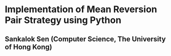 # Implementation of Mean Reversion Pair Strategy using Python
## Sankalok Sen (Computer Science, The University of Hong Kong)

